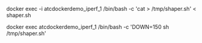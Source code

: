 

docker exec -i atcdockerdemo_iperf_1 /bin/bash -c 'cat > /tmp/shaper.sh' < shaper.sh


docker exec  atcdockerdemo_iperf_1  /bin/bash -c 'DOWN=150 sh /tmp/shaper.sh'
